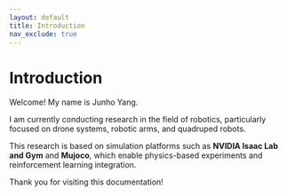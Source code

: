 ```yaml
---
layout: default
title: Introduction
nav_exclude: true
---
```


# Introduction

Welcome! My name is Junho Yang.

I am currently conducting research in the field of robotics, particularly focused on drone systems, robotic arms, and quadruped robots.

This research is based on simulation platforms such as **NVIDIA Isaac Lab and Gym** and **Mujoco**, which enable physics-based experiments and reinforcement learning integration.


Thank you for visiting this documentation!


